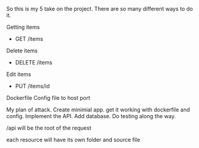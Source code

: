 So this is my 5 take on the project. There are so many different ways to do it.

Getting items
 - GET /items

Delete items
 - DELETE /items

Edit items
 - PUT /items/id

Dockerfile
Config file to host port

My plan of attack. Create minimial app. get it working with dockerfile and config. Implement the API. Add database. Do testing along the way.

/api will be the root of the request

each resource will have its own folder and source file
